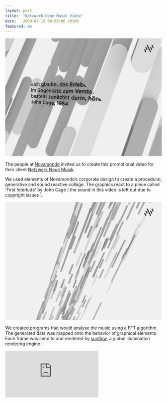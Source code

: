 ```yaml
---
layout: post
title:  "Netzwerk Neue Musik Video"
date:   2009-07-15 00:00:00 +0100
featured: No
---
```


![](/assets/2009-07-15-Netzwerk_Neue_Musik_Video/nnm-00522.jpg)

The people at [Novamondo](http://www.novamondo.de/) invited us to create this promotional video for their client [Netzwerk Neue Musik](http://www.netzwerkneuemusik.de/).

We used elements of Novamondo’s corporate design to create a procedural, generative and sound reactive collage. The graphics react to a piece called 'First Interlude' by John Cage ( the sound in this video is left out due to copyright issues ).

![](/assets/2009-07-15-Netzwerk_Neue_Musik_Video/nnm-04827.jpg)

We created programs that would analyse the music using a FFT algorithm. The generated data was mapped onto the behavior of graphical elements. Each frame was send to and rendered by [sunflow](http://sunflow.sourceforge.net/), a global illumination rendering engine.

<div class="video-container"><iframe src="https://www.youtube.com/embed/tDzlJBXqFrw" frameborder="0" allowfullscreen="allowfullscreen"></iframe></div>
